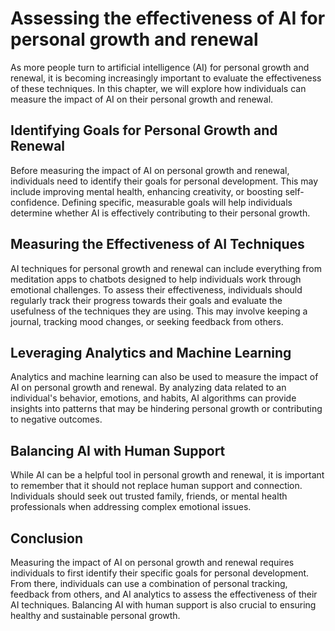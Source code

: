 Assessing the effectiveness of AI for personal growth and renewal
================================================================================================================================

As more people turn to artificial intelligence (AI) for personal growth and renewal, it is becoming increasingly important to evaluate the effectiveness of these techniques. In this chapter, we will explore how individuals can measure the impact of AI on their personal growth and renewal.

Identifying Goals for Personal Growth and Renewal
-------------------------------------------------

Before measuring the impact of AI on personal growth and renewal, individuals need to identify their goals for personal development. This may include improving mental health, enhancing creativity, or boosting self-confidence. Defining specific, measurable goals will help individuals determine whether AI is effectively contributing to their personal growth.

Measuring the Effectiveness of AI Techniques
--------------------------------------------

AI techniques for personal growth and renewal can include everything from meditation apps to chatbots designed to help individuals work through emotional challenges. To assess their effectiveness, individuals should regularly track their progress towards their goals and evaluate the usefulness of the techniques they are using. This may involve keeping a journal, tracking mood changes, or seeking feedback from others.

Leveraging Analytics and Machine Learning
-----------------------------------------

Analytics and machine learning can also be used to measure the impact of AI on personal growth and renewal. By analyzing data related to an individual's behavior, emotions, and habits, AI algorithms can provide insights into patterns that may be hindering personal growth or contributing to negative outcomes.

Balancing AI with Human Support
-------------------------------

While AI can be a helpful tool in personal growth and renewal, it is important to remember that it should not replace human support and connection. Individuals should seek out trusted family, friends, or mental health professionals when addressing complex emotional issues.

Conclusion
----------

Measuring the impact of AI on personal growth and renewal requires individuals to first identify their specific goals for personal development. From there, individuals can use a combination of personal tracking, feedback from others, and AI analytics to assess the effectiveness of their AI techniques. Balancing AI with human support is also crucial to ensuring healthy and sustainable personal growth.
